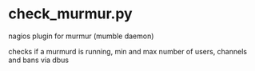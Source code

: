 check_murmur.py
===============

nagios plugin for murmur (mumble daemon)

checks if a murmurd is running, min and max number of users, channels and bans via dbus
